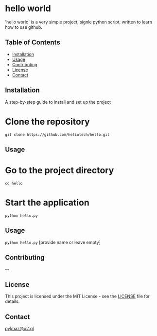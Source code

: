 # hello world

'hello world' is a very simple project, signle python script,
written to learn how to use github.

## Table of Contents

- [Installation](#installation)
- [Usage](#usage)
- [Contributing](#contributing)
- [License](#license)
- [Contact](#contact)

## Installation

A step-by-step guide to install and set up the project

# Clone the repository
`git clone https://github.com/heliotech/hello.git`

## Usage

# Go to the project directory
`cd hello`

# Start the application
`python hello.py`

## Usage

`python hello.py`
[provide name or leave empty]

## Contributing

--

## License

This project is licensed under the MIT License - see the [LICENSE](LICENSE) file for details.


## Contact

pykhaz@o2.pl
